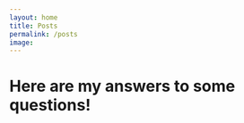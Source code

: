 ```yaml
---
layout: home
title: Posts
permalink: /posts
image: 
---
```


# Here are my answers to some questions!


